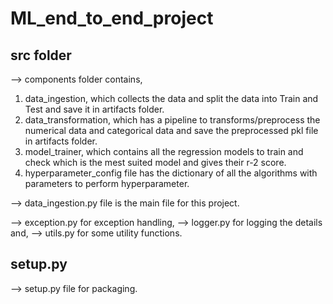 # ML_end_to_end_project

## src folder
--> components folder contains,
1. data_ingestion, which collects the data and split the data into Train and Test and save it in artifacts folder.
2. data_transformation, which has a pipeline to transforms/preprocess the numerical data and categorical data and save the preprocessed pkl file in artifacts folder.
3. model_trainer, which contains all the regression models to train and check which is the mest suited model and gives their r-2 score.
4. hyperparameter_config file has the dictionary of all the algorithms with parameters to perform hyperparameter.

--> data_ingestion.py file is the main file for this project.

--> exception.py for exception handling,
--> logger.py for logging the details and,
--> utils.py for some utility functions.

## setup.py
--> setup.py file for packaging.

